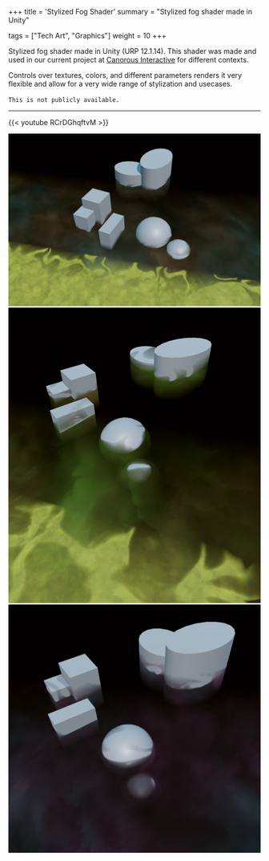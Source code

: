 +++
title = 'Stylized Fog Shader'
summary = "Stylized fog shader made in Unity"

tags = ["Tech Art", "Graphics"]
weight = 10
+++

Stylized fog shader made in Unity (URP 12.1.14).
This shader was made and used in our current project at [Canorous Interactive](https://www.canorousinteractive.com/) for different contexts.

Controls over textures, colors, and different parameters renders it very flexible and allow for a very wide range of stylization and usecases.

`This is not publicly available.`

---

{{< youtube RCrDGhqftvM >}}

![](./example_01.png)
![](./example_02.png)
![](./example_03.png)


